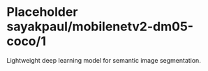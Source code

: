 # Placeholder sayakpaul/mobilenetv2-dm05-coco/1
Lightweight deep learning model for semantic image segmentation.

<!-- module-type: image-segmentation -->
<!-- network-architecture: DeepLab (mobilenetv2_dm05_coco_voc_trainval) -->
<!-- dataset: PASCAL VOC 2012 -->
<!-- fine-tunable: false -->
<!-- license: Apache-2.0 -->